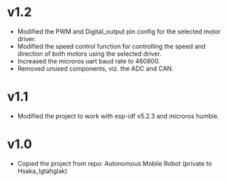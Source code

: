 # v1.2
* Modified the PWM and Digital_output pin config for the selected motor driver.
* Modified the speed control function for controlling the speed and direction of both motors using the selected driver.
* Increased the microros uart baud rate to 460800.
* Removed unused components, viz. the ADC and CAN.

# v1.1
* Modified the project to work with esp-idf v5.2.3 and microros humble.

# v1.0
* Copied the project from repo: Autonomous Mobile Robot (private to Hsaka_Igtahglak)
